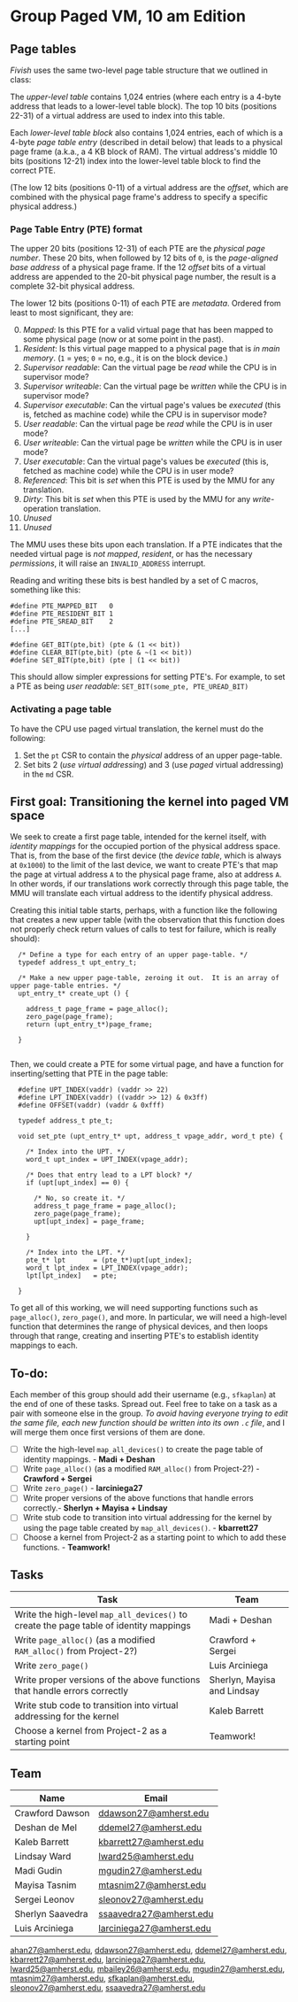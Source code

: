 # Group Paged VM, 10 am Edition

## Page tables

_Fivish_ uses the same two-level page table structure that we outlined in class:

The *_upper-level table_* contains 1,024 entries (where each entry is a 4-byte address that leads to a lower-level table block).
The top 10 bits (positions 22-31) of a virtual address are used to index into this table.

Each *_lower-level table block_* also contains 1,024 entries, each of which is a 4-byte _page table entry_ (described in detail
below) that leads to a physical page frame (a.k.a., a 4 KB block of RAM).  The virtual address's middle 10 bits (positions 12-21)
index into the lower-level table block to find the correct PTE.

(The low 12 bits (positions 0-11) of a virtual address are the _offset_, which are combined with the physical page frame's address
to specify a specific physical address.)

### Page Table Entry (PTE) format

The upper 20 bits (positions 12-31) of each PTE are the _physical page number_.  These 20 bits, when followed by 12 bits of `0`, is
the _page-aligned base address_ of a physical page frame.  If the 12 _offset_ bits of a virtual address are appended to the 20-bit
physical page number, the result is a complete 32-bit physical address.

The lower 12 bits (positions 0-11) of each PTE are _metadata_.  Ordered from least to most significant, they are:

0. _Mapped_: Is this PTE for a valid virtual page that has been mapped to some physical page (now or at some point in the past).
1. _Resident_: Is this virtual page mapped to a physical page that is _in main memory_. (`1` = yes; `0` = no, e.g.,  it is on the
block device.)
2. _Supervisor readable_: Can the virtual page be _read_ while the CPU is in supervisor mode?
3. _Supervisor writeable_: Can the virtual page be _written_ while the CPU is in supervisor mode?
4. _Supervisor executable_: Can the virtual page's values be _executed_ (this is, fetched as machine code) while the CPU is in
supervisor mode?
5. _User readable_: Can the virtual page be _read_ while the CPU is in user mode?
6. _User writeable_: Can the virtual page be _written_ while the CPU is in user mode?
7. _User executable_: Can the virtual page's values be _executed_ (this is, fetched as machine code) while the CPU is in user mode?
8. _Referenced_: This bit is _set_ when this PTE is used by the MMU for any translation.
9. _Dirty_: This bit is _set_ when this PTE is used by the MMU for any _write_-operation translation.
10. _Unused_
11. _Unused_

The MMU uses these bits upon each translation.  If a PTE indicates that the needed virtual page is *not* _mapped_, _resident_, or
has the necessary _permissions_, it will raise an `INVALID_ADDRESS` interrupt.

Reading and writing these bits is best handled by a set of C macros, something like this:

```
#define PTE_MAPPED_BIT   0
#define PTE_RESIDENT_BIT 1
#define PTE_SREAD_BIT    2
[...]

#define GET_BIT(pte,bit) (pte & (1 << bit))
#define CLEAR_BIT(pte,bit) (pte & ~(1 << bit))
#define SET_BIT(pte,bit) (pte | (1 << bit))
```

This should allow simpler expressions for setting PTE's.  For example, to set a PTE as being _user readable_: `SET_BIT(some_pte, PTE_UREAD_BIT)`

### Activating a page table

To have the CPU use paged virtual translation, the kernel must do the following:

1. Set the `pt` CSR to contain the *physical* address of an upper page-table.
2. Set bits 2 (_use virtual addressing_) and 3 (use _paged_ virtual addressing) in the `md` CSR.

## First goal: Transitioning the kernel into paged VM space

We seek to create a first page table, intended for the kernel itself, with _identity mappings_ for the occupied portion of the
physical address space.  That is, from the base of the first device (the _device table_, which is always at `0x1000`) to the limit
of the last device, we want to create PTE's that map the page at virtual address `A` to the physical page frame, also at address
`A`.  In other words, if our translations work correctly through this page table, the MMU will translate each virtual address to the
identify physical address.

Creating this initial table starts, perhaps, with a function like the following that creates a new upper table (with the observation
that this function does not properly check return values of calls to test for failure, which is really should):

```
  /* Define a type for each entry of an upper page-table. */
  typedef address_t upt_entry_t;

  /* Make a new upper page-table, zeroing it out.  It is an array of upper page-table entries. */
  upt_entry_t* create_upt () {

    address_t page_frame = page_alloc();
    zero_page(page_frame);
    return (upt_entry_t*)page_frame;

  }
    
```

Then, we could create a PTE for some virtual page, and have a function for inserting/setting that PTE in the page table:

```
  #define UPT_INDEX(vaddr) (vaddr >> 22)
  #define LPT_INDEX(vaddr) ((vaddr >> 12) & 0x3ff)
  #define OFFSET(vaddr) (vaddr & 0xfff)

  typedef address_t pte_t;

  void set_pte (upt_entry_t* upt, address_t vpage_addr, word_t pte) {

    /* Index into the UPT. */
    word_t upt_index = UPT_INDEX(vpage_addr);

    /* Does that entry lead to a LPT block? */
    if (upt[upt_index] == 0) {

      /* No, so create it. */
      address_t page_frame = page_alloc();
      zero_page(page_frame);
      upt[upt_index] = page_frame;

    }

    /* Index into the LPT. */
    pte_t* lpt       = (pte_t*)upt[upt_index];
    word_t lpt_index = LPT_INDEX(vpage_addr);
    lpt[lpt_index]   = pte;

  }
```

To get all of this working, we will need supporting functions such as `page_alloc()`, `zero_page()`, and more.  In particular, we
will need a high-level function that determines the range of physical devices, and then loops through that range, creating and
inserting PTE's to establish identity mappings to each.

## To-do:

Each member of this group should add their username (e.g., `sfkaplan`) at the end of one of these tasks.  Spread out.  Feel free to
take on a task as a pair with someone else in the group.  *To avoid having everyone trying to edit the same file, each new function
should be written into its own `.c` file*, and I will merge them once first versions of them are done.

- [ ] Write the high-level `map_all_devices()` to create the page table of identity mappings. - **Madi + Deshan**
- [ ] Write `page_alloc()` (as a modified `RAM_alloc()` from Project-2?) - **Crawford + Sergei**
- [ ] Write `zero_page()` - **larciniega27**
- [ ] Write proper versions of the above functions that handle errors correctly.- **Sherlyn + Mayisa + Lindsay**
- [ ] Write stub code to transition into virtual addressing for the kernel by using the page table created by `map_all_devices()`. - **kbarrett27**
- [ ] Choose a kernel from Project-2 as a starting point to which to add these functions. - **Teamwork!**

## Tasks

| Task | Team |
|------|-------------|
| Write the high-level `map_all_devices()` to create the page table of identity mappings | Madi + Deshan |
| Write `page_alloc()` (as a modified `RAM_alloc()` from Project-2?) | Crawford + Sergei |
| Write `zero_page()` | Luis Arciniega |
| Write proper versions of the above functions that handle errors correctly | Sherlyn, Mayisa and Lindsay |
| Write stub code to transition into virtual addressing for the kernel | Kaleb Barrett |
| Choose a kernel from Project-2 as a starting point | Teamwork! |

## Team

| Name | Email |
|------|-------|
| Crawford Dawson | ddawson27@amherst.edu |
| Deshan de Mel | ddemel27@amherst.edu |
| Kaleb Barrett | kbarrett27@amherst.edu |
| Lindsay Ward | lward25@amherst.edu |
| Madi Gudin | mgudin27@amherst.edu |
| Mayisa Tasnim | mtasnim27@amherst.edu |
| Sergei Leonov | sleonov27@amherst.edu |
| Sherlyn Saavedra | ssaavedra27@amherst.edu |
| Luis Arciniega | larciniega27@amherst.edu |

ahan27@amherst.edu, ddawson27@amherst.edu, ddemel27@amherst.edu, kbarrett27@amherst.edu, larciniega27@amherst.edu, lward25@amherst.edu, mbailey26@amherst.edu, mgudin27@amherst.edu, mtasnim27@amherst.edu, sfkaplan@amherst.edu, sleonov27@amherst.edu, ssaavedra27@amherst.edu
